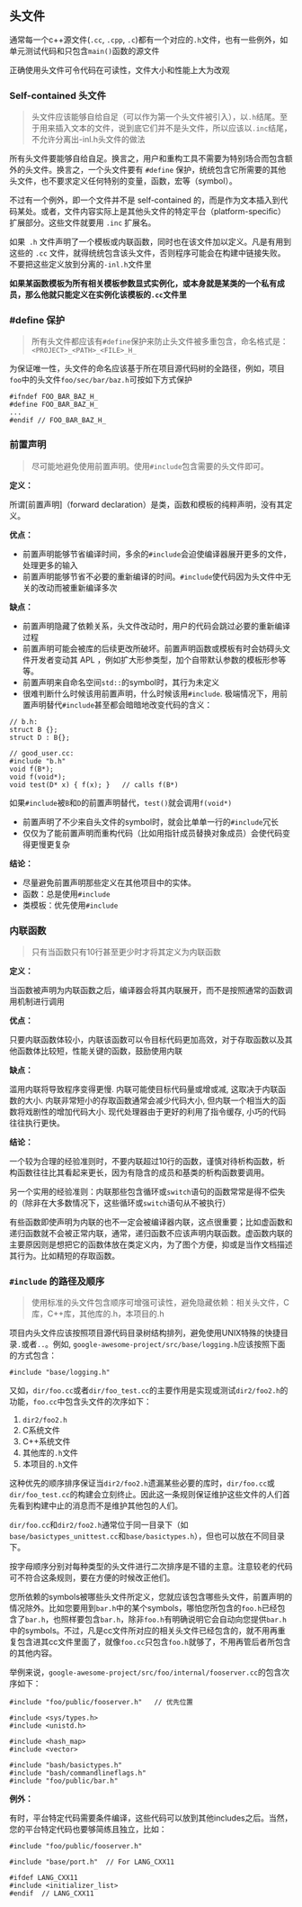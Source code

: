 ## 头文件

通常每一个c++源文件(`.cc`, `.cpp`, `.c`)都有一个对应的`.h`文件，也有一些例外，如单元测试代码和只包含`main()`函数的源文件

正确使用头文件可令代码在可读性，文件大小和性能上大为改观

### Self-contained 头文件

> 头文件应该能够自给自足（可以作为第一个头文件被引入），以`.h`结尾。至于用来插入文本的文件，说到底它们并不是头文件，所以应该以`.inc`结尾，不允许分离出-inl.h头文件的做法

所有头文件要能够自给自足。换言之，用户和重构工具不需要为特别场合而包含额外的头文件。换言之，一个头文件要有 `#define` 保护，统统包含它所需要的其他头文件，也不要求定义任何特别的变量，函数，宏等（symbol）。

不过有一个例外，即一个文件并不是 self-contained 的，而是作为文本插入到代码某处。或者，文件内容实际上是其他头文件的特定平台（platform-specific）扩展部分。这些文件就要用 `.inc` 扩展名。

如果` .h` 文件声明了一个模板或内联函数，同时也在该文件加以定义。凡是有用到这些的 `.cc` 文件，就得统统包含该头文件，否则程序可能会在构建中链接失败。不要把这些定义放到分离的`-inl.h`文件里

**如果某函数模板为所有相关模板参数显式实例化，或本身就是某类的一个私有成员，那么他就只能定义在实例化该模板的`.cc`文件里**

### #define 保护

> 所有头文件都应该有`#define`保护来防止头文件被多重包含，命名格式是：`<PROJECT>_<PATH>_<FILE>_H_`

为保证唯一性，头文件的命名应该基于所在项目源代码树的全路径，例如，项目`foo`中的头文件`foo/sec/bar/baz.h`可按如下方式保护

```
#ifndef FOO_BAR_BAZ_H_
#define FOO_BAR_BAZ_H_
...
#endif // FOO_BAR_BAZ_H_
```

### 前置声明

> 尽可能地避免使用前置声明。使用`#include`包含需要的头文件即可。

**定义：**

所谓[前置声明]（forward declaration）是类，函数和模板的纯粹声明，没有其定义。

**优点：**

* 前置声明能够节省编译时间，多余的`#include`会迫使编译器展开更多的文件，处理更多的输入
* 前置声明能够节省不必要的重新编译的时间。`#include`使代码因为头文件中无关的改动而被重新编译多次

**缺点：**

* 前置声明隐藏了依赖关系，头文件改动时，用户的代码会跳过必要的重新编译过程
* 前置声明可能会被库的后续更改所破坏。前置声明函数或模板有时会妨碍头文件开发者变动其 APL ，例如扩大形参类型，加个自带默认参数的模板形参等等。
* 前置声明来自命名空间`std::`的symbol时，其行为未定义
* 很难判断什么时候该用前置声明，什么时候该用`#include`. 极端情况下，用前置声明替代`#include`甚至都会暗暗地改变代码的含义：

```
// b.h:
struct B {};
struct D : B{};

// good_user.cc:
#include "b.h"
void f(B*);
void f(void*);
void test(D* x) { f(x); }	// calls f(B*)
```

​	如果`#include`被`B`和`D`的前置声明替代，`test()`就会调用`f(void*)`

* 前置声明了不少来自头文件的symbol时，就会比单单一行的`#include`冗长
* 仅仅为了能前置声明而重构代码（比如用指针成员替换对象成员）会使代码变得更慢更复杂

**结论：**

* 尽量避免前置声明那些定义在其他项目中的实体。
* 函数：总是使用`#include`
* 类模板：优先使用`#include`

### 内联函数

> 只有当函数只有10行甚至更少时才将其定义为内联函数

**定义：**

当函数被声明为内联函数之后，编译器会将其内联展开，而不是按照通常的函数调用机制进行调用

**优点：**

只要内联函数体较小，内联该函数可以令目标代码更加高效，对于存取函数以及其他函数体比较短，性能关键的函数，鼓励使用内联

**缺点：**

滥用内联将导致程序变得更慢. 内联可能使目标代码量或增或减, 这取决于内联函数的大小. 内联非常短小的存取函数通常会减少代码大小, 但内联一个相当大的函数将戏剧性的增加代码大小. 现代处理器由于更好的利用了指令缓存, 小巧的代码往往执行更快。

**结论：**

一个较为合理的经验准则时，不要内联超过10行的函数，谨慎对待析构函数，析构函数往往比其看起来更长，因为有隐含的成员和基类的析构函数要调用。

另一个实用的经验准则：内联那些包含循环或`switch`语句的函数常常是得不偿失的（除非在大多数情况下，这些循环或`switch`语句从不被执行）

有些函数即使声明为内联的也不一定会被编译器内联，这点很重要；比如虚函数和递归函数就不会被正常内联，通常，递归函数不应该声明内联函数。虚函数内联的主要原因则是想把它的函数体放在类定义内，为了图个方便，抑或是当作文档描述其行为。比如精短的存取函数。

### `#include` 的路径及顺序

> 使用标准的头文件包含顺序可增强可读性，避免隐藏依赖：相关头文件，C库，C++库，其他库的.h，本项目的.h

项目内头文件应该按照项目源代码目录树结构排列，避免使用UNIX特殊的快捷目录`.`或者`..`。例如, `google-awesome-project/src/base/logging.h`应该按照下面的方式包含：

```
#include "base/logging.h"
```

又如，`dir/foo.cc`或者`dir/foo_test.cc`的主要作用是实现或测试`dir2/foo2.h`的功能，`foo.cc`中包含头文件的次序如下：

1. `dir2/foo2.h`
2. C系统文件
3. C++系统文件
4. 其他库的`.h`文件
5. 本项目的`.h`文件

这种优先的顺序排序保证当`dir2/foo2.h`遗漏某些必要的库时，`dir/foo.cc`或`dir/foo_test.cc`的构建会立刻终止。因此这一条规则保证维护这些文件的人们首先看到构建中止的消息而不是维护其他包的人们。

`dir/foo.cc`和`dir2/foo2.h`通常位于同一目录下（如`base/basictypes_unittest.cc`和`base/basictypes.h`），但也可以放在不同目录下。

按字母顺序分别对每种类型的头文件进行二次排序是不错的主意。注意较老的代码可不符合这条规则，要在方便的时候改正他们。

您所依赖的symbols被哪些头文件所定义，您就应该包含哪些头文件，前置声明的情况除外。比如您要用到`bar.h`中的某个symbols，哪怕您所包含的`foo.h`已经包含了`bar.h`，也照样要包含`bar.h`，除非`foo.h`有明确说明它会自动向您提供`bar.h`中的symbols。不过，凡是cc文件所对应的相关头文件已经包含的，就不用再重复包含进其cc文件里面了，就像`foo.cc`只包含`foo.h`就够了，不用再管后者所包含的其他内容。

举例来说，`google-awesome-project/src/foo/internal/fooserver.cc`的包含次序如下：

```
#include "foo/public/fooserver.h"	// 优先位置

#include <sys/types.h>
#include <unistd.h>

#include <hash_map>
#include <vector>

#include "bash/basictypes.h"
#include "bash/commandlineflags.h"
#include "foo/public/bar.h"
```

**例外：**

有时，平台特定代码需要条件编译，这些代码可以放到其他includes之后。当然，您的平台特定代码也要够简练且独立，比如：

```
#include "foo/public/fooserver.h"

#include "base/port.h"	// For LANG_CXX11

#ifdef LANG_CXX11
#include <initializer_list>
#endif	// LANG_CXX11
```